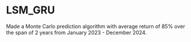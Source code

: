 # LSM_GRU

Made a Monte Carlo prediction algorithm with average return of 85% over the span of 2 years from January 2023 - December 2024. 
